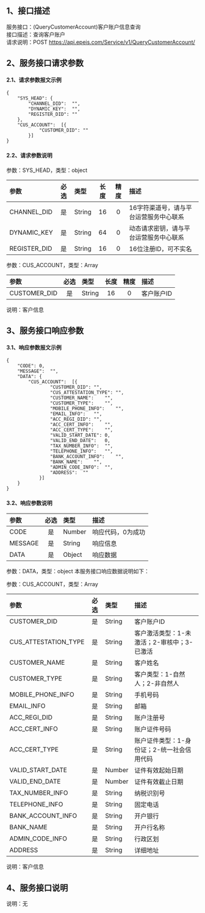 ## 1、接口描述  
服务接口：(QueryCustomerAccount)客户账户信息查询  
接口描述：查询客户账户  
请求说明：POST https://api.epeis.com/Service/v1/QueryCustomerAccount/  
  
## 2、服务接口请求参数  
#### 2.1、请求参数报文示例  
~~~  
{
	"SYS_HEAD":	{
		"CHANNEL_DID":	"",
		"DYNAMIC_KEY":	"",
		"REGISTER_DID":	""
	},
	"CUS_ACCOUNT":	[{
			"CUSTOMER_DID":	""
		}]
}  
~~~  
#### 2.2、请求参数说明  
参数：SYS_HEAD，类型：object  
  
| 参数 | 必选 | 类型 | 长度 | 精度 | 描述 |  
| :----------------- | :----: | :-------- | :----: | :----: | :---------------- |  
| CHANNEL_DID | 是 | String | 16 | 0 | 16字符渠道号，请与平台运营服务中心联系 |  
| DYNAMIC_KEY | 是 | String | 64 | 0 | 动态请求密钥，请与平台运营服务中心联系 |  
| REGISTER_DID      |  是  | String   | 16 | 0 | 16位注册ID，可不实名 |  
  
参数：CUS_ACCOUNT，类型：Array  
  
| 参数              | 必选 | 类型     | 长度 | 精度 | 描述             |  
| :----------------- | :----: | :-------- | :----: | :----: | :---------------- |  
| CUSTOMER_DID |  是  | String   | 16 | 0 | 客户账户ID |  
  
说明：客户信息  
  
## 3、服务接口响应参数  
#### 3.1、响应参数报文示例  
~~~  
{
	"CODE":	0,
	"MESSAGE":	"",
	"DATA":	{
		"CUS_ACCOUNT":	[{
				"CUSTOMER_DID":	"",
				"CUS_ATTESTATION_TYPE":	"",
				"CUSTOMER_NAME":	"",
				"CUSTOMER_TYPE":	"",
				"MOBILE_PHONE_INFO":	"",
				"EMAIL_INFO":	"",
				"ACC_REGI_DID":	"",
				"ACC_CERT_INFO":	"",
				"ACC_CERT_TYPE":	"",
				"VALID_START_DATE":	0,
				"VALID_END_DATE":	0,
				"TAX_NUMBER_INFO":	"",
				"TELEPHONE_INFO":	"",
				"BANK_ACCOUNT_INFO":	"",
				"BANK_NAME":	"",
				"ADMIN_CODE_INFO":	"",
				"ADDRESS":	""
			}]
	}
}  
~~~  
#### 3.2、响应参数说明  
  
| 参数              | 必选 | 类型     | 描述             |  
| :----------------- | :----: | :-------- | :---------------- |  
| CODE | 是 | Number | 响应代码，0为成功 |  
| MESSAGE | 是 | String | 响应信息 |  
| DATA | 是 | Object | 响应数据 |  
  
参数：DATA，类型：object 本服务接口响应数据说明如下：  
  
参数：CUS_ACCOUNT，类型：Array  
  

| 参数              | 必选 | 类型     | 描述             |  
| :----------------- | :----: | :-------- | :---------------- |  
| CUSTOMER_DID |  是  | String   | 客户账户ID |  
| CUS_ATTESTATION_TYPE |  是  | String   | 客户激活类型：1-未激活；2-审核中；3-已激活 |  
| CUSTOMER_NAME |  是  | String   | 客户姓名 |  
| CUSTOMER_TYPE |  是  | String   | 客户类型：1-自然人；2-非自然人 |  
| MOBILE_PHONE_INFO |  是  | String   | 手机号码 |  
| EMAIL_INFO |  是  | String   | 邮箱 |  
| ACC_REGI_DID |  是  | String   | 账户注册号 |  
| ACC_CERT_INFO |  是  | String   | 账户证件号码 |  
| ACC_CERT_TYPE |  是  | String   | 账户证件类型：1-身份证；2-统一社会信用代码 |  
| VALID_START_DATE |  是  | Number   | 证件有效起始日期 |  
| VALID_END_DATE |  是  | Number   | 证件有效截止日期 |  
| TAX_NUMBER_INFO |  是  | String   | 纳税识别号 |  
| TELEPHONE_INFO |  是  | String   | 固定电话 |  
| BANK_ACCOUNT_INFO |  是  | String   | 开户银行 |  
| BANK_NAME |  是  | String   | 开户行名称 |  
| ADMIN_CODE_INFO |  是  | String   | 行政区划 |  
| ADDRESS |  是  | String   | 详细地址 |  
  
说明：客户信息  
## 4、服务接口说明  
说明：无  

